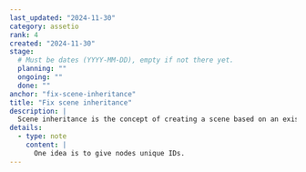 ```yaml
---
last_updated: "2024-11-30"
category: assetio
rank: 4
created: "2024-11-30"
stage:
  # Must be dates (YYYY-MM-DD), empty if not there yet.
  planning: ""
  ongoing: ""
  done: ""
anchor: "fix-scene-inheritance"
title: "Fix scene inheritance"
description: |
  Scene inheritance is the concept of creating a scene based on an existing one. It is a feature that should work well in theory, but can be quite finicky in reality.
details:
  - type: note
    content: |
      One idea is to give nodes unique IDs.
---
```

